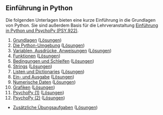 ## Einführung in Python

Die folgenden Unterlagen bieten eine kurze Einführung in die Grundlagen von Python. Sie sind außerdem Basis für die Lehrveranstaltung [Einführung in Python und PsychoPy (PSY.922)](https://online.uni-graz.at/kfu_online/pl/ui/$ctx/wbLv.wbShowLVDetail?pStpSpNr=892207).

 1. [Grundlagen](https://python-24w-01.netlify.app) ([Lösungen](https://python-24w-01-solutions.netlify.app))
 2. [Die Python-Umgebung](https://python-24w-02.netlify.app) ([Lösungen](https://python-24w-02-solutions.netlify.app))
 3. [Variablen, Ausdrücke, Anweisungen](https://python-24w-03.netlify.app) ([Lösungen](https://python-24w-03-solutions.netlify.app))
 4. [Funktionen](https://python-24w-04.netlify.app) ([Lösungen](https://python-24w-04-solutions.netlify.app))
 5. [Bedingungen und Schleifen](https://python-24w-05.netlify.app) ([Lösungen](https://python-24w-05-solutions.netlify.app))
 6. [Strings](https://python-24w-06.netlify.app) ([Lösungen](https://python-24w-06-solutions.netlify.app))
 7. [Listen und Dictionaries](https://python-24w-07.netlify.app) ([Lösungen](https://python-24w-07-solutions.netlify.app))
 8. [Ein- und Ausgabe](https://python-24w-08.netlify.app) ([Lösungen](https://python-24w-08-solutions.netlify.app))
 9. [Numerische Daten](https://python-24w-09.netlify.app) ([Lösungen](https://python-24w-09-solutions.netlify.app))
10. [Grafiken](https://python-24w-10.netlify.app) ([Lösungen](https://python-24w-10-solutions.netlify.app))
11. [PsychoPy (1)](https://python-24w-11.netlify.app) ([Lösungen](https://python-24w-11-solutions.netlify.app))
12. [PsychoPy (2)](https://python-24w-12.netlify.app/) ([Lösungen](https://python-24w-12-solutions.netlify.app/))

- [Zusätzliche Übungsaufgaben](https://python-24w-a1.netlify.app) ([Lösungen](https://python-24w-a1-solutions.netlify.app))
